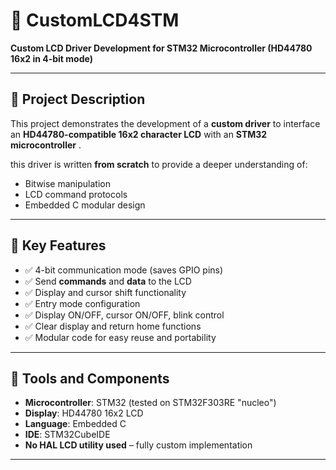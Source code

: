 # 📘 CustomLCD4STM

**Custom LCD Driver Development for STM32 Microcontroller (HD44780 16x2 in 4-bit mode)**

---

## 📝 Project Description

This project demonstrates the development of a **custom driver** to interface an **HD44780-compatible 16x2 character LCD** with an **STM32 microcontroller** . 

this driver is written **from scratch** to provide a deeper understanding of:

- Bitwise manipulation  
- LCD command protocols  
- Embedded C modular design  

---

## 🎯 Key Features

- ✅ 4-bit communication mode (saves GPIO pins)  
- ✅ Send **commands** and **data** to the LCD  
- ✅ Display and cursor shift functionality  
- ✅ Entry mode configuration  
- ✅ Display ON/OFF, cursor ON/OFF, blink control  
- ✅ Clear display and return home functions  
- ✅ Modular code for easy reuse and portability

---

## 🧰 Tools and Components

- **Microcontroller**: STM32 (tested on STM32F303RE "nucleo")  
- **Display**: HD44780 16x2 LCD
- **Language**: Embedded C  
- **IDE**: STM32CubeIDE
- **No HAL LCD utility used** – fully custom implementation

---
